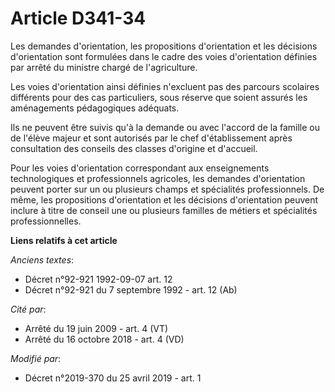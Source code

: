 # Article D341-34

Les demandes d'orientation, les propositions d'orientation et les décisions d'orientation sont formulées dans le cadre des
voies d'orientation définies par arrêté du ministre chargé de l'agriculture.

Les voies d'orientation ainsi définies n'excluent pas des parcours scolaires différents pour des cas particuliers, sous
réserve que soient assurés les aménagements pédagogiques adéquats.

Ils ne peuvent être suivis qu'à la demande ou avec l'accord de la famille ou de l'élève majeur et sont autorisés par le chef
d'établissement après consultation des conseils des classes d'origine et d'accueil.

Pour les voies d'orientation correspondant aux enseignements technologiques et professionnels agricoles, les demandes
d'orientation peuvent porter sur un ou plusieurs champs et spécialités professionnels. De même, les propositions
d'orientation et les décisions d'orientation peuvent inclure à titre de conseil une ou plusieurs familles de métiers et
spécialités professionnelles.

**Liens relatifs à cet article**

_Anciens textes_:

  - Décret n°92-921 1992-09-07 art. 12
  - Décret n°92-921 du 7 septembre 1992 - art. 12 (Ab)

_Cité par_:

  - Arrêté du 19 juin 2009 - art. 4 (VT)
  - Arrêté du 16 octobre 2018 - art. 4 (VD)

_Modifié par_:

  - Décret n°2019-370 du 25 avril 2019 - art. 1
